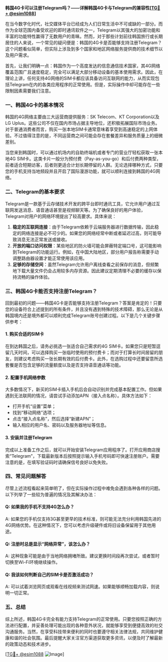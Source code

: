 **韩国4G卡可以注册Telegram吗？——详解韩国4G卡与Telegram的兼容性[[TG💪+ @esim1088](https://t.me/s/esim1088)]**

在当今数字化时代，社交媒体平台已经成为人们日常生活中不可或缺的一部分。而作为全球范围内备受欢迎的即时通讯软件之一，Telegram以其强大的加密功能和丰富的功能特性赢得了无数用户的青睐。然而，对于那些计划前往韩国旅行或长期居住的人来说，一个常见的疑问便是：韩国的4G卡是否能够支持注册Telegram？这个问题看似简单，但实际上涉及到多个国家和地区网络服务提供商的技术细节以及用户需求。

首先，让我们明确一点：韩国作为一个高度发达的信息通信技术国家，其4G网络覆盖范围广且速度稳定，完全可以满足大部分移动设备的基本使用需求。因此，在理论上讲，任何支持4G网络的SIM卡都应该具备访问互联网的能力，从而实现包括Telegram在内的各类应用程序的正常使用。但是，实际操作中却可能存在一些限制因素需要我们注意。

### 一、韩国4G卡的基本情况

韩国的4G网络主要由三大运营商提供服务：SK Telecom、KT Corporation以及LG Uplus。这些公司不仅在国内市场占据主导地位，还积极拓展国际市场业务。对于普通消费者而言，购买一张本地SIM卡通常意味着享受到高速稳定的上网体验。不过值得注意的是，不同运营商之间可能会存在套餐差异和服务质量上的细微差别。

当您来到韩国时，可以通过机场内的自助终端机或者专门的营业厅轻松获取一张本地4G SIM卡。这类卡片一般分为预付费（Pay-as-you-go）和后付费两种类型，前者适合短期访客，后者则更适合计划长期停留的人群。无论选择哪种方式，只要您的手机支持当地频段并且开启了国际漫游功能，就可以顺利连接到韩国的4G网络。

### 二、Telegram的基本要求

Telegram是一款基于云存储技术开发的跨平台即时通讯工具，它允许用户通过互联网发送消息、语音通话甚至是视频聊天等。为了确保良好的用户体验，Telegram对用户的网络环境提出了较高要求。具体来说：

1. **稳定的互联网连接**：由于Telegram依赖于云端服务器进行数据传输，因此稳定的网络连接是必不可少的。如果您的网络经常中断或者延迟过高，则可能导致消息无法正常发送或接收。
2. **开放的端口访问权限**：某些地区的防火墙可能会屏蔽特定端口号，这可能影响到Telegram的功能运行。例如，在中国大陆地区，部分用户报告称需要手动调整路由器设置才能正常使用该应用。
3. **足够的存储空间**：虽然Telegram允许用户离线查看之前保存的消息，但频繁地下载大量文件仍会占用较多内存资源。因此建议定期清理不必要的缓存以保持流畅的操作体验。

### 三、韩国4G卡能否支持注册Telegram？

回到最初的问题——韩国4G卡是否能够支持注册Telegram？答案是肯定的！只要您的设备符合上述提到的所有条件，并且没有遇到特殊的技术障碍，那么无论是从韩国境内还是境外都可以顺利完成Telegram账号创建过程。以下是几个关键步骤供参考：

#### 1. 购买合适的SIM卡
在到达韩国之后，请务必挑选一张适合自己需求的4G SIM卡。如果您只是短暂逗留几天时间，可以选择购买一张临时使用的预付费卡；而对于打算长时间居留的朋友，则建议考虑购买一张长期有效的后付费卡。此外，在选购过程中还要留意所选套餐是否包含足够的流量额度以及是否支持语音通话等功能。

#### 2. 配置手机网络参数
大多数情况下，新买的SIM卡插入手机后会自动识别并完成基本配置工作。但如果遇到无法联网的情况，请尝试手动添加APN（接入点名称）。具体方法如下：
   - 打开手机“设置”菜单；
   - 找到“移动网络”选项；
   - 点击“接入点名称”，然后选择“新建APN”；
   - 输入相应的用户名、密码以及服务器地址等信息。

#### 3. 安装并注册Telegram
完成以上准备工作之后，就可以开始安装Telegram应用程序了。打开应用商店搜索“Telegram”，下载最新版本后按照提示输入手机号码即可快速注册账户。需要注意的是，在填写验证码时请确保信号良好以免失败。

### 四、常见问题解答

尽管上述流程看起来简单明了，但在实际操作过程中难免会遇到各种各样的问题。以下列举了一些较为普遍的情况及其解决办法：

#### Q: 如果我的手机不支持4G怎么办？
A: 如果您的手机仅支持3G甚至更早的技术标准，则可能无法充分利用韩国先进的4G网络优势。在这种情况下，您可以考虑升级硬件或将旧设备保留用于其他用途。

#### Q: 注册时总是显示“网络异常”，该怎么办？
A: 这种现象可能是由于当地网络拥堵所致。建议更换时间段再次尝试，或者暂时切换至Wi-Fi环境继续操作。

#### Q: 我该如何判断自己的SIM卡是否激活成功？
A: 可以试着浏览网页或观看在线视频来测试网速。如果能够顺畅加载内容，则说明一切正常。

### 五、总结

综上所述，韩国4G卡完全有能力支持Telegram的正常使用。只要您按照正确的方法进行配置，并妥善处理可能出现的各种意外状况，就能够享受到便捷高效的社交沟通服务。当然，在享受科技带来便利的同时也要遵守相关法律法规，共同维护健康和谐的社会氛围。最后提醒大家关注官方渠道获取更多资讯，以便及时了解最新的政策动态和技术进步。

[[TG💪+ @esim1088](https://t.me/s/esim1088) ![Image](https://i.postimg.cc/4NQfJmqS/Snipaste-2025-05-13-00-14-12.png)]